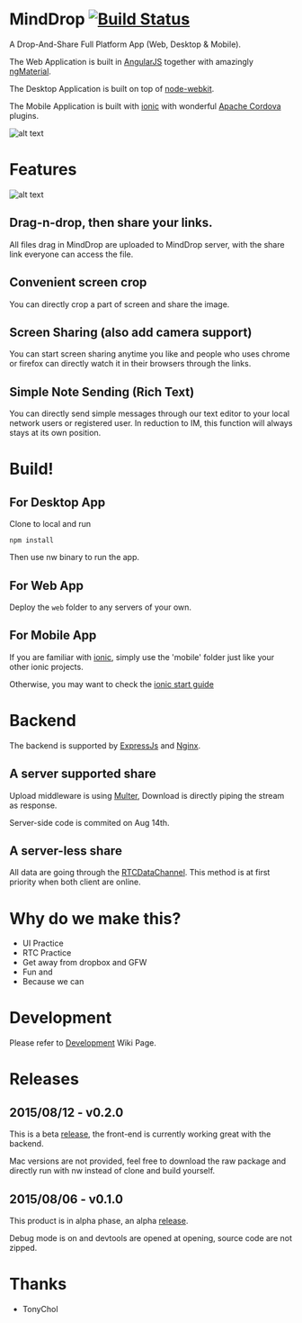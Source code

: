 # MindDrop [![Build Status](https://travis-ci.org/buildmind-tech/MindDrop.svg?branch=master)](https://travis-ci.org/buildmind-tech/MindDrop)
A Drop-And-Share Full Platform App (Web, Desktop & Mobile).

The Web Application is built in [AngularJS](https://angularjs.org/) together with amazingly [ngMaterial](https://material.angularjs.org).

The Desktop Application is built on top of [node-webkit](https://github.com/nwjs/nw.js).

The Mobile Application is built with [ionic](http://ionicframework.com/) with wonderful [Apache Cordova](http://cordova.apache.org/) plugins.

![alt text](http://drop.buildmind.org/favicon.png "Mind-Drop")

# Features

![alt text](http://drop.buildmind.org/sample.png "Mind-Drop")

## Drag-n-drop, then share your links.

All files drag in MindDrop are uploaded to MindDrop server, with the share link everyone can access the file.

## Convenient screen crop

You can directly crop a part of screen and share the image.

## Screen Sharing (also add camera support)

You can start screen sharing anytime you like and people who uses chrome or firefox can directly watch it in their browsers through the links.

## Simple Note Sending (Rich Text)

You can directly send simple messages through our text editor to your local network users or registered user. In reduction to IM, this function will always stays at its own position.

# Build!
## For Desktop App

Clone to local and run 

    npm install
    
Then use nw binary to run the app.

## For Web App

Deploy the `web` folder to any servers of your own.

## For Mobile App

If you are familiar with [ionic](http://ionicframework.com/), simply use the 'mobile' folder just like your other ionic projects. 

Otherwise, you may want to check the [ionic start guide](http://ionicframework.com/getting-started/)



# Backend

The backend is supported by [ExpressJs](http://expressjs.com/) and [Nginx](http://nginx.org).

## A server supported share

Upload middleware is using [Multer](https://github.com/expressjs/multer), Download is directly piping the stream as response.

Server-side code is commited on Aug 14th. 

## A server-less share

All data are going through the [RTCDataChannel](https://developer.mozilla.org/en-US/docs/Web/API/RTCDataChannel). This method is at first priority when both client are online.

# Why do we make this?

* UI Practice
* RTC Practice
* Get away from dropbox and GFW
* Fun and
* Because we can

# Development

Please refer to [Development](https://github.com/buildmind-tech/MindDrop/wiki/Development-Handbook) Wiki Page.

# Releases

## 2015/08/12 -  v0.2.0

This is a beta [release](https://github.com/buildmind-tech/MindDrop/releases/tag/v0.2.0-beta), the front-end is currently working great with the backend.

Mac versions are not provided, feel free to download the raw package and directly run with nw instead of clone and build yourself.

## 2015/08/06 -  v0.1.0

This product is in alpha phase, an alpha [release](https://github.com/buildmind-tech/MindDrop/releases/tag/v0.1.0-alpha).

Debug mode is on and devtools are opened at opening, source code are not zipped.

# Thanks
* TonyChol

